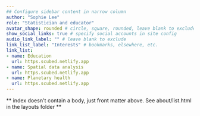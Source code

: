 ```yaml
---
## Configure sidebar content in narrow column
author: "Sophie Lee"
role: "Statistician and educator"
avatar_shape: rounded # circle, square, rounded, leave blank to exclude
show_social_links: true # specify social accounts in site config
audio_link_label: "" # leave blank to exclude
link_list_label: "Interests" # bookmarks, elsewhere, etc.
link_list:
- name: Education
  url: https.scubed.netlify.app
- name: Spatial data analysis
  url: https.scubed.netlify.app
- name: Planetary health
  url: https.scubed.netlify.app
---
```


** index doesn't contain a body, just front matter above.
See about/list.html in the layouts folder **